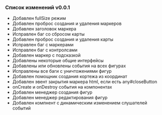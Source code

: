 ### Список изменений v0.0.1

- Добавлен fullSize режим
- Добавлен проброс создания и удаления маркеров
- Добавлен заголовок маркера
- Исправлен баг со сбросом карты
- Добавлен проброс создания и удаления карты
- Исправлен баг с маркерами
- Исправлен баг с контролсами
- Добавлен маркер с подсказкой
- Добавлены некоторые общие интерфейсы
- Добавлены или обновлены события на всех фигурах
- Исправлены все баги с уничтожениями фигур
- Добавлен помощник создания кортежа из координат
- Добавлен эвент закрытия маркера html, если есть any#closeButton
- onCreate и onDestroy события на компонентах
- Добавлен менеджер создания фигур
- Добавлен менеджер редактирования фигур
- Добавлен компнент с динамическим изменением слушателей событий